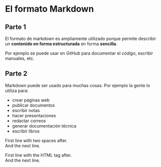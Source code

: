 # El formato Markdown

## Parte 1

El formato de markdown es ampliamente utilizado porque permite describir un **contenido en forma estructurada** en forma **sencilla**.

Por ejemplo se puede usar en _GitHub_ para documentar el _código_, escribir manuales, etc.

## Parte 2

Markdown puede ser usado para muchas cosas. Por ejemplo la gente lo utiliza para:

- crear páginas web
- publicar documentos
- escribir notas
- hacer presentaciones
- redactar correos
- generar documentación técnica
- escribir libros

First line with two spaces after.  
And the next line.

First line with the HTML tag after.<br>
And the next line.
